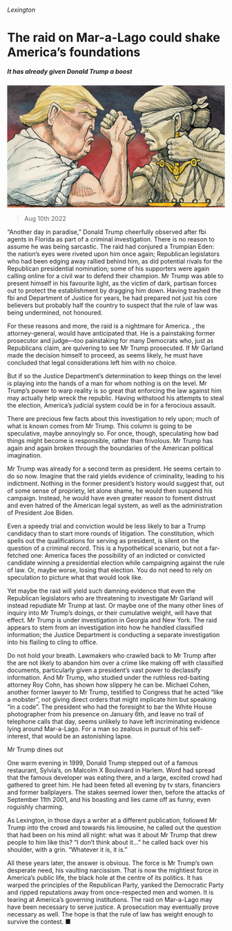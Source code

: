 ###### Lexington

# The raid on Mar-a-Lago could shake America’s foundations 

##### It has already given Donald Trump a boost 

![image](images/20220813_USD000.jpg) 

> Aug 10th 2022 

“Another day in paradise,” Donald Trump cheerfully observed after fbi agents  in Florida as part of a criminal investigation. There is no reason to assume he was being sarcastic. The raid had conjured a Trumpian Eden: the nation’s eyes were riveted upon him once again; Republican legislators who had been edging away rallied behind him, as did potential rivals for the Republican presidential nomination; some of his supporters were again calling online for a civil war to defend their champion. Mr Trump was able to present himself in his favourite light, as the victim of dark, partisan forces out to protect the establishment by dragging him down. Having trashed the fbi and Department of Justice for years, he had prepared not just his core believers but probably half the country to suspect that the rule of law was being undermined, not honoured.

For these reasons and more, the raid is a nightmare for America. , the attorney-general, would have anticipated that. He is a painstaking former prosecutor and judge—too painstaking for many Democrats who, just as Republicans claim, are quivering to see Mr Trump prosecuted. If Mr Garland made the decision himself to proceed, as seems likely, he must have concluded that legal considerations left him with no choice.

But if so the Justice Department’s determination to keep things on the level is playing into the hands of a man for whom nothing is on the level. Mr Trump’s power to warp reality is so great that enforcing the law against him may actually help wreck the republic. Having withstood his attempts to steal the election, America’s judicial system could be in for a ferocious assault.

There are precious few facts about this investigation to rely upon; much of what is known comes from Mr Trump. This column is going to be speculative, maybe annoyingly so. For once, though, speculating how bad things might become is responsible, rather than frivolous. Mr Trump has again and again broken through the boundaries of the American political imagination.

Mr Trump was already  for a second term as president. He seems certain to do so now. Imagine that the raid yields evidence of criminality, leading to his indictment. Nothing in the former president’s history would suggest that, out of some sense of propriety, let alone shame, he would then suspend his campaign. Instead, he would have even greater reason to foment distrust and even hatred of the American legal system, as well as the administration of President Joe Biden. 

Even a speedy trial and conviction would be less likely to bar a Trump candidacy than to start more rounds of litigation. The constitution, which spells out the qualifications for serving as president, is silent on the question of a criminal record. This is a hypothetical scenario, but not a far-fetched one: America faces the possibility of an indicted or convicted candidate winning a presidential election while campaigning against the rule of law. Or, maybe worse, losing that election. You do not need to rely on speculation to picture what that would look like.

Yet maybe the raid will yield such damning evidence that even the Republican legislators who are threatening to investigate Mr Garland will instead repudiate Mr Trump at last. Or maybe one of the many other lines of inquiry into Mr Trump’s doings, or their cumulative weight, will have that effect. Mr Trump is under investigation in Georgia and New York. The raid appears to stem from an investigation into how he handled classified information; the Justice Department is conducting a separate investigation into his flailing to cling to office. 

Do not hold your breath. Lawmakers who crawled back to Mr Trump after the  are not likely to abandon him over a crime like making off with classified documents, particularly given a president’s vast power to declassify information. And Mr Trump, who studied under the ruthless red-baiting attorney Roy Cohn, has shown how slippery he can be. Michael Cohen, another former lawyer to Mr Trump, testified to Congress that he acted “like a mobster”, not giving direct orders that might implicate him but speaking “in a code”. The president who had the foresight to bar the White House photographer from his presence on January 6th, and leave no trail of telephone calls that day, seems unlikely to have left incriminating evidence lying around Mar-a-Lago. For a man so zealous in pursuit of his self-interest, that would be an astonishing lapse. 

Mr Trump dines out

One warm evening in 1999, Donald Trump stepped out of a famous restaurant, Sylvia’s, on Malcolm X Boulevard in Harlem. Word had spread that the famous developer was eating there, and a large, excited crowd had gathered to greet him. He had been feted all evening by tv stars, financiers and former ballplayers. The stakes seemed lower then, before the attacks of September 11th 2001, and his boasting and lies came off as funny, even roguishly charming.

As Lexington, in those days a writer at a different publication, followed Mr Trump into the crowd and towards his limousine, he called out the question that had been on his mind all night: what was it about Mr Trump that drew people to him like this? “I don’t think about it…” he called back over his shoulder, with a grin. “Whatever it is, it is.”

All these years later, the answer is obvious. The force is Mr Trump’s own desperate need, his vaulting narcissism. That is now the mightiest force in America’s public life, the black hole at the centre of its politics. It has warped the principles of the Republican Party, yanked the Democratic Party  and ripped reputations away from once-respected men and women. It is tearing at America’s governing institutions. The raid on Mar-a-Lago may have been necessary to serve justice. A prosecution may eventually prove necessary as well. The hope is that the rule of law has weight enough to survive the contest. ■






